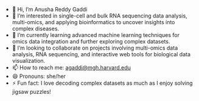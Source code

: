- 👋 Hi, I’m Anusha Reddy Gaddi
- 👀 I’m interested in single-cell and bulk RNA sequencing data analysis, multi-omics, and applying bioinformatics to uncover insights into complex diseases.
- 🌱 I’m currently learning advanced machine learning techniques for omics data integration and further exploring complex datasets.
- 💞️ I’m looking to collaborate on projects involving multi-omics data analysis, RNA sequencing, and interactive web tools for biological data visualization.
- 📫 How to reach me: agaddi@mgh.harvard.edu
- 😄 Pronouns: she/her
- ⚡ Fun fact: I love decoding complex datasets as much as I enjoy solving jigsaw puzzles!

<!---
gaddianushareddy/gaddianushareddy is a ✨ special ✨ repository because its `README.md` (this file) appears on your GitHub profile.
You can click the Preview link to take a look at your changes.
--->
